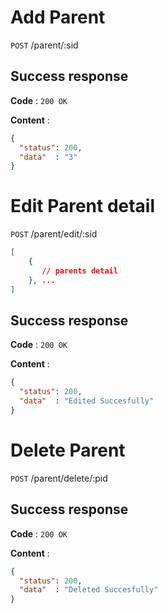 # Add Parent

`POST` /parent/:sid


## Success response

**Code** : `200 OK`

**Content** :

```json
{
  "status": 200,
  "data"  : "3"
}
```

# Edit Parent detail

`POST` /parent/edit/:sid


``` json
[
    {
       // parents detail
    }, ...
]
```

## Success response

**Code** : `200 OK`

**Content** :

```json
{
  "status": 200,
  "data"  : "Edited Succesfully"
}
```

# Delete Parent

`POST` /parent/delete/:pid

## Success response

**Code** : `200 OK`

**Content** :

```json
{
  "status": 200,
  "data"  : "Deleted Succesfully"
}
```

